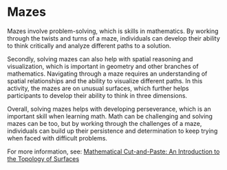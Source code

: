 # Mazes

Mazes involve problem-solving, which is skills in mathematics. By
working through the twists and turns of a maze, individuals can
develop their ability to think critically and analyze different paths
to a solution.

Secondly, solving mazes can also help with spatial reasoning and
visualization, which is important in geometry and other branches of
mathematics. Navigating through a maze requires an understanding of
spatial relationships and the ability to visualize different paths.
In this activity, the mazes are on unusual surfaces, which further
helps participants to develop their ability to think in three
dimensions.

Overall, solving mazes helps with developing perseverance, which is an
important skill when learning math. Math can be challenging and
solving mazes can be too, but by working through the challenges of a
maze, individuals can build up their persistence and determination to
keep trying when faced with difficult problems.


For more information, see: [Mathematical Cut-and-Paste: An Introduction to the Topology of Surfaces](https://mathcircle.berkeley.edu/sites/default/files/handouts/2018/topology_of_surfaces_2018_0.pdf)
